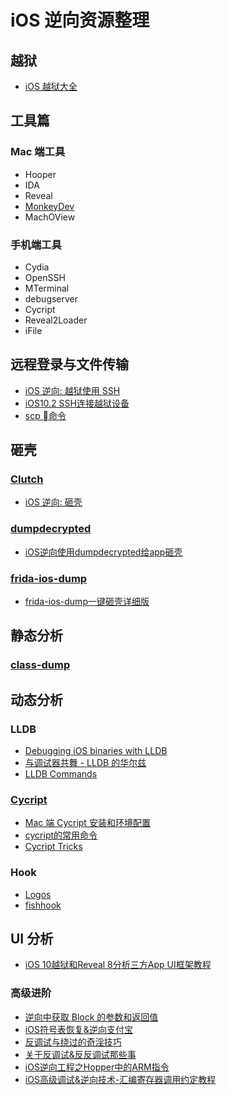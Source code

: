 # iOS 逆向资源整理

## 越狱

* [iOS 越狱大全](https://mp.weixin.qq.com/s?__biz=MjM5MjUxODExMQ==&mid=2652374040&idx=1&sn=b8ab60df42a929f217e902c21982771d&chksm=bd49bea88a3e37be53dcffd2246483ed6dc9393fa6d5467e89c37bd6d5e5e27cc2455c6e3499&mpshare=1&scene=23&srcid=1018AUdAEypHMTiZFCgbivw9%23rd)

## 工具篇

### Mac 端工具

* Hooper
* IDA
* Reveal
* [MonkeyDev](https://github.com/AloneMonkey/MonkeyDev)
* MachOView

### 手机端工具

* Cydia
* OpenSSH
* MTerminal
* debugserver
* Cycript
* Reveal2Loader
* iFile

## 远程登录与文件传输

* [iOS 逆向: 越狱使用 SSH](http://www.veryitman.com/2018/05/12/iOS-%E9%80%86%E5%90%91-%E8%B6%8A%E7%8B%B1%E4%BD%BF%E7%94%A8-SSH/)
* [iOS10.2 SSH连接越狱设备](https://bingozb.github.io/21.html)
* [scp 命令](http://www.runoob.com/linux/linux-comm-scp.html)

## 砸壳

### [Clutch](https://github.com/KJCracks/Clutch)

* [iOS 逆向: 砸壳](http://www.veryitman.com/2018/05/13/iOS-%E9%80%86%E5%90%91-%E7%A0%B8%E5%A3%B3/)

### [dumpdecrypted](https://github.com/stefanesser/dumpdecrypted)

* [iOS逆向使用dumpdecrypted给app砸壳](https://www.jianshu.com/p/14db1ac34bf1)

### [frida-ios-dump](https://github.com/AloneMonkey/frida-ios-dump)

* [frida-ios-dump一键砸壳详细版](https://www.jianshu.com/p/cfe852110e8a)

## 静态分析

### [class-dump](https://github.com/nygard/class-dump)

## 动态分析

### LLDB

* [Debugging iOS binaries with LLDB](https://kov4l3nko.github.io/blog/2016-04-27-debugging-ios-binaries-with-lldb/)
* [与调试器共舞 - LLDB 的华尔兹](https://objccn.io/issue-19-2/)
* [LLDB Commands](https://kapeli.com/cheat_sheets/LLDB_Commands.docset/Contents/Resources/Documents/index)

### [Cycript](http://www.cycript.org/)

* [Mac 端 Cycript 安装和环境配置](https://www.jianshu.com/p/d93e9fccef4b)
* [cycript的常用命令](https://segmentfault.com/a/1190000011720125)
* [Cycript Tricks](http://iphonedevwiki.net/index.php/Cycript_Tricks)

### Hook

* [Logos](http://iphonedevwiki.net/index.php/Logos#.25class)
* [fishhook](https://github.com/facebook/fishhook)

## UI 分析

* [iOS 10越狱和Reveal 8分析三方App UI框架教程](https://blog.csdn.net/Hello_Hwc/article/details/69365095)

### 高级进阶

* [逆向中获取 Block 的参数和返回值](http://bbs.iosre.com/t/block/6779)
* [iOS符号表恢复&逆向支付宝](http://blog.imjun.net/posts/restore-symbol-of-iOS-app/)
* [反调试与绕过的奇淫技巧](http://bbs.iosre.com/t/topic/9351)
* [关于反调试&反反调试那些事](http://iosre.com/t/topic/8179)
* [iOS逆向工程之Hopper中的ARM指令](http://www.cnblogs.com/ludashi/p/5740696.html)
* [iOS高级调试&逆向技术-汇编寄存器调用约定教程](https://www.jianshu.com/p/5273bd1c285f)